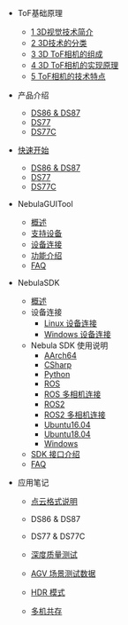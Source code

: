 - ToF基础原理
  
  - [1 3D视觉技术简介](zh-cn\ToFBasicPrinciple\3DTecIntroduction.md)
  - [2 3D技术的分类](zh-cn\ToFBasicPrinciple\3DTecClassification.md)
  - [3 3D ToF相机的组成](zh-cn\ToFBasicPrinciple\ToFComposition.md)
  - [4 3D ToF相机的实现原理](zh-cn\ToFBasicPrinciple\ToFPrinciple.md)
  - [5 ToF相机的技术特点](zh-cn\ToFBasicPrinciple\ToFFeatures.md)
  
- 产品介绍

  - [DS86 & DS87](zh-cn/ProductIntroduction/DS86%20&%20DS87.md)
  - [DS77](zh-cn/ProductIntroduction/DS77.md)
  - [DS77C](zh-cn/ProductIntroduction/DS77C.md)

- [快速开始](zh-cn/Quickstart.md)

  - [DS86 & DS87](zh-cn/Quickstart/DS86%20&%20DS87.md)
  - [DS77](zh-cn/Quickstart/DS77.md)
  - [DS77C](zh-cn/Quickstart/DS77C.md)

- NebulaGUITool

  - [概述](zh-cn/NebulaGUITool/Overview.md)
  - [支持设备](zh-cn/NebulaGUITool/SupportedDevices.md)
  - [设备连接](zh-cn/NebulaGUITool/DeviceConnection.md)
  - [功能介绍](zh-cn/NebulaGUITool/FunctionIntroduction.md)
  - [FAQ](zh-cn/NebulaGUITool/FAQ.md)

- NebulaSDK

  - [概述](zh-cn/NebulaSDK/Overview.md)
  - 设备连接
    - [Linux 设备连接](zh-cn/NebulaSDK/Installation/InstallationLinux.md)
    - [Windows 设备连接](zh-cn/NebulaSDK/Installation/InstallationWindows.md)
  - Nebula SDK 使用说明
    - [AArch64](<zh-cn/NebulaSDK/NebulaSDK Instruction/AArch64.md>)
    - [CSharp](<zh-cn/NebulaSDK/NebulaSDK Instruction/CSharp.md>)
    - [Python](<zh-cn/NebulaSDK/NebulaSDK Instruction/Python.md>)
    - [ROS](<zh-cn/NebulaSDK/NebulaSDK Instruction/ROS.md>)
    - [ROS 多相机连接](<zh-cn/NebulaSDK/NebulaSDK Instruction/ROS_MultiCameras.md>)
    - [ROS2](<zh-cn/NebulaSDK/NebulaSDK Instruction/ROS2.md>)
    - [ROS2 多相机连接](<zh-cn/NebulaSDK/NebulaSDK Instruction/ROS2_MultiCameras.md>)
    - [Ubuntu16.04](<zh-cn/NebulaSDK/NebulaSDK Instruction/Ubuntu16.04.md>)
    - [Ubuntu18.04](<zh-cn/NebulaSDK/NebulaSDK Instruction/Ubuntu18.04.md>)
    - [Windows](<zh-cn/NebulaSDK/NebulaSDK Instruction/Windows.md>)
  - [SDK 接口介绍](<zh-cn/NebulaSDK/NebulaSDK API Introduction.md>)
  - [FAQ](zh-cn/NebulaSDK/FAQ.md)

- 应用笔记

  - [点云格式说明](<zh-cn/ApplicationNote/Point Cloud Format Detail.md>)
  - DS86 & DS87
  - DS77 & DS77C
  - [深度质量测试](<zh-cn/ApplicationNote/Depth Quality Test.md>)
  - [AGV 场景测试数据](<zh-cn/ApplicationNote/AGV scene Testing Data.md>)

  - [HDR 模式](<zh-cn/ApplicationNote/HDR Mode.md>)
  - [多机共存](<zh-cn/ApplicationNote/Multi-Cameras Coexist.md>)

